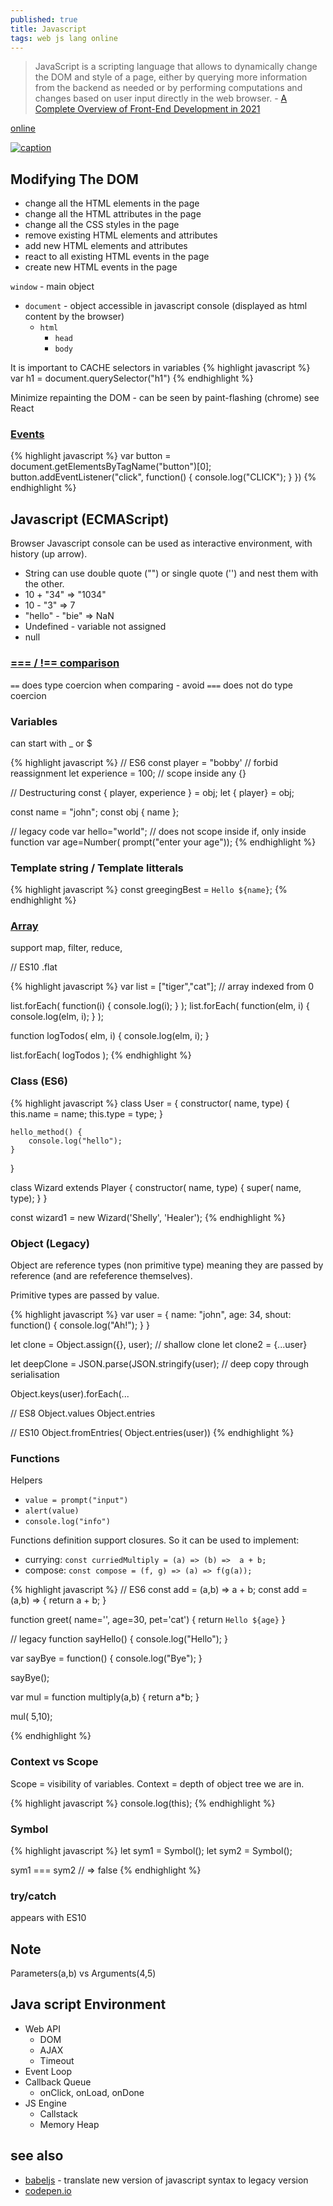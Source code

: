 ```yaml
---
published: true
title: Javascript
tags: web js lang online
---
```

> JavaScript is a scripting language that allows to dynamically change the DOM and style of a page, either by querying more information from the backend as needed or by performing computations and changes based on user input directly in the web browser. - [A Complete Overview of Front-End Development in 2021](https://codecapsule.com/2021/01/26/complete-overview-frontend-development-2021/)

[online](https://repl.it/)

[ ![caption](https://i0.wp.com/codecapsule.com/wp-content/uploads/2021/01/techupskill_frontend-SPA.png?resize=1536%2C864&ssl=1) ](https://codecapsule.com/2021/01/26/complete-overview-frontend-development-2021/)

## Modifying The DOM
- change all the HTML elements in the page
- change all the HTML attributes in the page
- change all the CSS styles in the page
- remove existing HTML elements and attributes
- add new HTML elements and attributes
- react to all existing HTML events in the page
- create new HTML events in the page

`window` - main object
- `document` - object accessible in javascript console (displayed as html content by the browser)
	- `html` 
    	- `head`
        - `body`
        
It is important to CACHE selectors in variables
{% highlight javascript %}
var h1 = document.querySelector("h1")
{% endhighlight %}

Minimize repainting the DOM - can be seen by paint-flashing (chrome)
see React

### [Events](https://developer.mozilla.org/en-US/docs/Web/Events)

{% highlight javascript %}
var button = document.getElementsByTagName("button")[0];
button.addEventListener("click", function() { 
	console.log("CLICK"); }
})
{% endhighlight %}


## Javascript (ECMAScript)

Browser Javascript console can be used as interactive environment, with history (up arrow).

- String can use double quote ("") or single quote ('') and nest them with the other. 
- 10 + "34" => "1034"
- 10 - "3"  => 7
- "hello" - "bie" => NaN
- Undefined - variable not assigned
- null

### [=== / !== comparison](https://dorey.github.io/JavaScript-Equality-Table/)

`==`  does type coercion when comparing - avoid
`===` does not do type coercion 

### Variables

can start with \_ or \$

{% highlight javascript %}
// ES6
const player = "bobby'			// forbid reassignment
let experience = 100;			// scope inside any {}

// Destructuring
const { player, experience } = obj;
let  { player} = obj;

const name = "john";
const obj { name
};

// legacy code
var hello="world";				// does not scope inside if, only inside function
var age=Number( prompt("enter your age"));
{% endhighlight %}

### Template string / Template litterals
{% highlight javascript %}
const greegingBest = `Hello ${name}`;
{% endhighlight %}


### [Array](https://www.w3schools.com/js/js_arrays.asp)

support map, filter, reduce,

// ES10
.flat 

{% highlight javascript %}
var list = ["tiger","cat"];		// array indexed from 0

list.forEach( function(i) { console.log(i); } );
list.forEach( function(elm, i) { console.log(elm, i); } );

function logTodos( elm, i) {
  console.log(elm, i);
}

list.forEach( logTodos );
{% endhighlight %}

### Class (ES6)
{% highlight javascript %}
class User = {
	constructor( name, type) {
    	this.name = name;
       	this.type = type;
    }
    
    hello_method() {
    	console.log("hello");
    }
}

class Wizard extends Player {
	constructor( name, type) {
    	super( name, type);
    }
}

const wizard1 = new Wizard('Shelly', 'Healer');
{% endhighlight %}


### Object (Legacy)

Object are reference types (non primitive type) meaning they are passed by reference (and are refeference themselves).

Primitive types are passed by value.

{% highlight javascript %}
var user = {
	name: "john",
    age: 34,
    shout: function() {
    	console.log("Ah!");
    }
}

let clone = Object.assign({}, user);		// shallow clone
let clone2 = {...user}

let deepClone = JSON.parse(JSON.stringify(user); // deep copy through serialisation

Object.keys(user).forEach(...

// ES8
Object.values
Object.entries

// ES10
Object.fromEntries( Object.entries(user))
{% endhighlight %}

### Functions
Helpers
- `value = prompt("input")`
- `alert(value)`
- `console.log("info")`

Functions definition support closures.
So it can be used to implement:
- currying: `const curriedMultiply = (a) => (b) =>  a + b;`
- compose:  `const compose = (f, g) => (a) => f(g(a));`

{% highlight javascript %}
// ES6
const add = (a,b) => a + b;
const add = (a,b) => {
 return a + b;
}

function greet( name='', age=30, pet='cat') {
	return `Hello ${age}`
}

// legacy
function sayHello() {
 console.log("Hello");
}

var sayBye = function() {
 console.log("Bye");
}

sayBye();

var mul = function multiply(a,b) {
	return a*b;
}

mul( 5,10);

{% endhighlight %}

### Context vs Scope

Scope = visibility of variables.
Context = depth of object tree we are in.

{% highlight javascript %}
console.log(this);
{% endhighlight %}

### Symbol
{% highlight javascript %}
let sym1 = Symbol();
let sym2 = Symbol();

sym1 === sym2 // => false
{% endhighlight %}

### try/catch

appears with ES10

## Note
Parameters(a,b) vs Arguments(4,5)

## Java script Environment
- Web API
	- DOM
    - AJAX
    - Timeout
- Event Loop
- Callback Queue
	- onClick, onLoad, onDone
- JS Engine
	- Callstack
    - Memory Heap

## see also
- [babeljs](https://babeljs.io) - translate new version of javascript syntax to legacy version
- [codepen.io](https://codepen.io)
